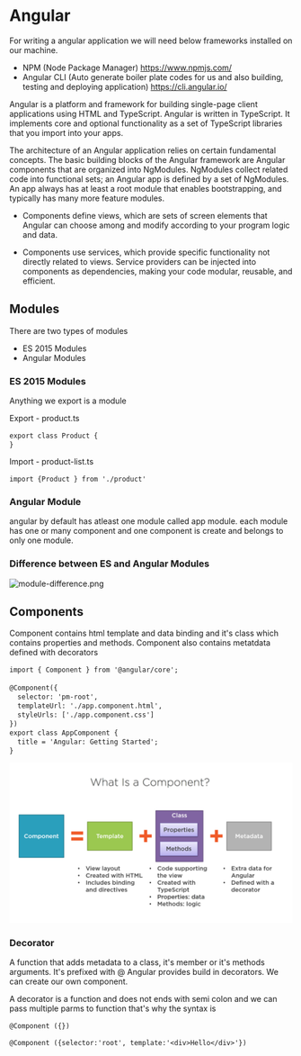 # Angular

For writing a angular application we will need below frameworks installed on our machine.
* NPM (Node Package Manager) https://www.npmjs.com/
* Angular CLI (Auto generate boiler plate codes for us and also building, testing and deploying application) https://cli.angular.io/

Angular is a platform and framework for building single-page client applications using HTML and TypeScript. Angular is written in TypeScript. It implements core and optional functionality as a set of TypeScript libraries that you import into your apps.

The architecture of an Angular application relies on certain fundamental concepts. The basic building blocks of the Angular framework are Angular components that are organized into NgModules. NgModules collect related code into functional sets; an Angular app is defined by a set of NgModules. An app always has at least a root module that enables bootstrapping, and typically has many more feature modules.

* Components define views, which are sets of screen elements that Angular can choose among and modify according to your program logic and data.

* Components use services, which provide specific functionality not directly related to views. Service providers can be injected into components as dependencies, making your code modular, reusable, and efficient.

## Modules

There are two types of modules
* ES 2015 Modules
* Angular Modules

### ES 2015 Modules
Anything we export is a module 

Export - product.ts
```
export class Product {
}
```

Import - product-list.ts
```
import {Product } from './product'
``` 

### Angular Module
angular by default has atleast one module called app module. each module has one or many component and one component is create and belongs to only one module.

### Difference between ES and Angular Modules
![module-difference.png](module-difference.png)

## Components
Component contains html template and data binding and it's class which contains properties and methods. Component also contains metatdata defined with decorators

```
import { Component } from '@angular/core';

@Component({
  selector: 'pm-root',
  templateUrl: './app.component.html',
  styleUrls: ['./app.component.css']
})
export class AppComponent {
  title = 'Angular: Getting Started';
}

```

![component.png](component.png)

### Decorator
A function that adds metadata to a class, it's member or it's methods arguments. It's prefixed with @
Angular provides build in decorators. We can create our own component.

A decorator is a function and does not ends with semi colon and we can pass multiple parms to function that's why the syntax is 
```
@Component ({})
```
```
@Component ({selector:'root', template:'<div>Hello</div>'})
```
